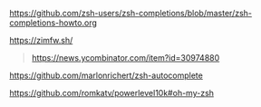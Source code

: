

https://github.com/zsh-users/zsh-completions/blob/master/zsh-completions-howto.org

https://zimfw.sh/
> https://news.ycombinator.com/item?id=30974880

https://github.com/marlonrichert/zsh-autocomplete

https://github.com/romkatv/powerlevel10k#oh-my-zsh